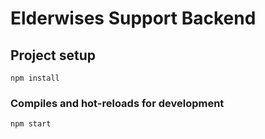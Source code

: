 # Elderwises Support Backend
## Project setup
```
npm install
```

### Compiles and hot-reloads for development
```
npm start
```
